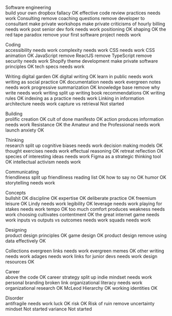 Software engineering	
build your own dropbox fallacy	OK
effective code review practices	needs work
Consulting	remove
coaching questions	remove
developer to consultant	make private
workshops	make private
criticisms of hourly billing	needs work
post senior dev fork	needs work
positioning	OK
shaping	OK
the red tape paradox	remove
your first software project	needs work
	
Coding	
accessibility	needs work
complexity	needs work
CSS	needs work
CSS animation	OK
JavaScript	remove
ReactJS	remove
TypeScript	remove
security	needs work
Shopify theme development	make private
software principles	OK
tech specs	needs work
	
Writing	
digital garden	OK
digital writing	OK
learn in public	needs work
writing as social practice	OK
documentation	needs work
evergreen notes	needs work
progressive summarization	OK
knowledge base	remove
why write	needs work
writing	split up
writing book recommendations	OK
writing rules	OK
indexing as a practice	needs work
Linking in information architecture	needs work
capture vs retrieval	Not started
	
Building	
prolific creation	OK
cult of done manifesto	OK
action produces information	needs work
Resistance	OK
the Amateur and the Professional	needs work
launch anxiety	OK
	
Thinking	
research	split up
cognitive biases	needs work
decision making models	OK
thought exercises	needs work
effectual reasoning	OK
retreat reflection	OK
species of interesting ideas	needs work
Figma as a strategic thinking tool	OK
intellectual activism	needs work
	
Communicating	
friendliness	split up
friendliness reading list	OK
how to say no	OK
humor	OK
storytelling	needs work
	
Concepts	
bullshit	OK
discipline	OK
expertise	OK
deliberate practice	OK
freemium leisure	OK
Lindy	needs work
legibility	OK
leverage	needs work
playing for stakes	needs work
tempo	OK
too much comfort produces weakness	needs work
choosing cultivates contentment	OK
the great internet game	needs work
inputs vs outputs vs outcomes	needs work
squads	needs work
	
Designing	
product design principles	OK
game design	OK
product design	remove
using data effectively	OK
	
Collections	
evergreen links	needs work
evergreen memes	OK
other writing	needs work
adages	needs work
links for junior devs	needs work
design resources	OK
	
Career	
above the code	OK
career strategy	split up
indie mindset	needs work
personal branding	broken link
organizational literacy	needs work
organizational research	OK
McLeod Hierarchy	OK
working identities	OK
	
Disorder	
antifragile	needs work
luck	OK
risk	OK
Risk of ruin	remove
uncertainty mindset	Not started
variance	Not started